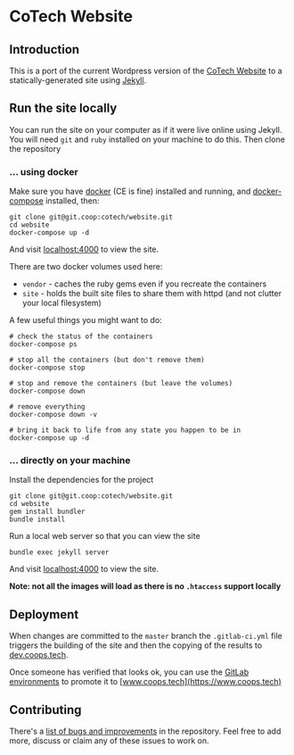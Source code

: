 # CoTech Website

## Introduction

This is a port of the current Wordpress version of the [CoTech Website][] to a statically-generated site using [Jekyll][].

## Run the site locally

You can run the site on your computer as if it were live online using Jekyll. You will need `git` and `ruby` installed on your machine to do this. Then clone the repository

### ... using docker

Make sure you have [docker](https://docs.docker.com/install/) (CE is fine) installed and running,
and [docker-compose](https://docs.docker.com/compose/install/) installed,
then:

    git clone git@git.coop:cotech/website.git
    cd website
    docker-compose up -d

And visit [localhost:4000](http://localhost:4000) to view the site.

There are two docker volumes used here:
* `vendor` - caches the ruby gems even if you recreate the containers
* `site` - holds the built site files to share them with httpd (and not clutter your local filesystem)

A few useful things you might want to do:

    # check the status of the containers
    docker-compose ps

    # stop all the containers (but don't remove them)
    docker-compose stop

    # stop and remove the containers (but leave the volumes)
    docker-compose down

    # remove everything
    docker-compose down -v

    # bring it back to life from any state you happen to be in
    docker-compose up -d

### ... directly on your machine

Install the dependencies for the project

    git clone git@git.coop:cotech/website.git
    cd website
    gem install bundler
    bundle install

Run a local web server so that you can view the site

    bundle exec jekyll server

And visit [localhost:4000](http://localhost:4000) to view the site.

**Note: not all the images will load as there is no `.htaccess` support locally**

## Deployment

When changes are committed to the `master` branch the `.gitlab-ci.yml` file triggers the building of the site and then the copying of the results to [dev.coops.tech](https://dev.coops.tech).

Once someone has verified that looks ok, you can use the
[GitLab environments](https://git.coop/cotech/website/environments)
to promote it to [www.coops.tech](https://www.coops.tech)

## Contributing

There's a [list of bugs and improvements](https://git.coop/cotech/website/issues) in the repository. Feel free to add more, discuss or claim any of these issues to work on.

[CoTech Website]: https://www.coops.tech/
[Jekyll]: https://jekyllrb.com/
